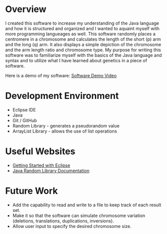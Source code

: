 # Overview

I created this software to increase my understanding of the Java language and how it is structured and organized and I wanted to aquaint myself with more programming langueages as well. This software randomly places a centromere in a chromosome and calculates the length of the short (p) arm and the long (q) arm. It also displays a simple depiction of the chromosome and the arm length ratio and chromosome type. My purpose for writing this software was to familiarize myself with the basics of the Java language and syntax and to utilize what I have learned about genetics in a piece of software. 

Here is a demo of my software: [Software Demo Video](https://youtu.be/W_D2bo7poCg)

# Development Environment

* Eclipse IDE
* Java
* Git / GitHub
* Random Library - generates a pseudorandom value
* ArrayList Library - allows the use of list operations

# Useful Websites

* [Getting Started with Eclipse](https://www.eclipse.org/getting_started/)
* [Java Random Library Documentation](https://docs.oracle.com/javase/8/docs/api/java/util/Random.html)

# Future Work

* Add the capability to read and write to a file to keep track of each result set.
* Make it so that the software can simulate chromosome variation (deletions, translations, duplications, inversions).
* Allow user input to specify the desired chromosome size.

